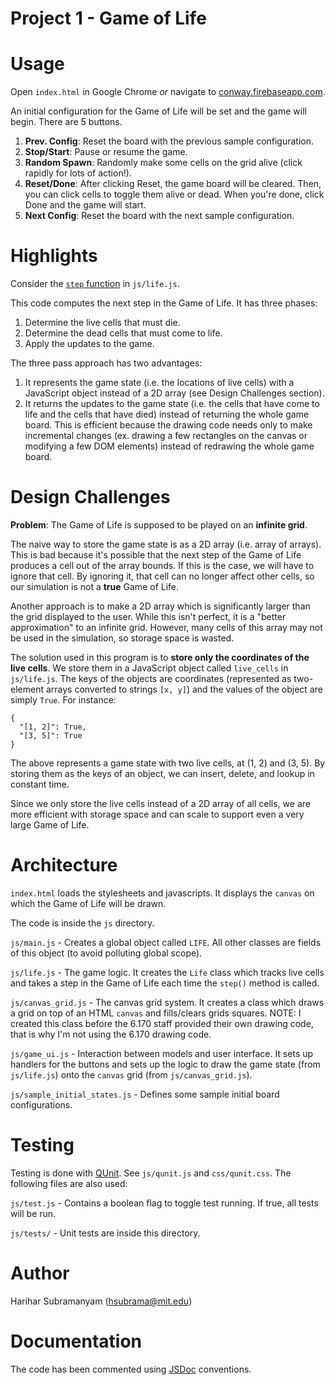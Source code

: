 Project 1 - Game of Life
============

# Usage

Open `index.html` in Google Chrome *or* navigate to [conway.firebaseapp.com](https://conway.firebaseapp.com/).

An initial configuration for the Game of Life will be set and the game will begin. There are 5 buttons.

1. **Prev. Config**: Reset the board with the previous sample configuration.
2. **Stop/Start**: Pause or resume the game.
3. **Random Spawn**: Randomly make some cells on the grid alive (click rapidly for lots of action!).
4. **Reset/Done**: After clicking Reset, the game board will be cleared. Then, you can click cells to toggle them alive or dead. When you're done, click Done and the game will start.
5. **Next Config**: Reset the board with the next sample configuration.

# Highlights

Consider the [`step` function](https://github.com/6170-fa14/hsubrama_proj1/blob/master/js/life.js#L70-L145) in `js/life.js`.

This code computes the next step in the Game of Life. It has three phases:

1. Determine the live cells that must die.
2. Determine the dead cells that must come to life.
3. Apply the updates to the game.

The three pass approach has two advantages:

1. It represents the game state (i.e. the locations of live cells) with a JavaScript object instead of a 2D array (see Design Challenges section).
2. It returns the updates to the game state (i.e. the cells that have come to life and the cells that have died) instead of returning the whole game board. This is efficient because the drawing code needs only to make incremental changes (ex. drawing a few rectangles on the canvas or modifying a few DOM elements) instead of redrawing the whole game board. 

# Design Challenges

**Problem**: The Game of Life is supposed to be played on an **infinite grid**.

The naive way to store the game state is as a 2D array (i.e. array of arrays). This is bad because it's possible that the next step of the Game of Life produces a cell out of the array bounds. If this is the case, we will have to ignore that cell. By ignoring it, that cell can no longer affect other cells, so our simulation is not a **true** Game of Life.

Another approach is to make a 2D array which is significantly larger than the grid displayed to the user. While this isn't perfect, it is a "better approximation" to an infinite grid. However, many cells of this array may not be used in the simulation, so storage space is wasted.

The solution used in this program is to **store only the coordinates of the live cells**. We store them in a JavaScript object called `live_cells` in `js/life.js`. The keys of the objects are coordinates (represented as two-element arrays converted to strings `[x, y]`) and the values of the object are simply `True`. For instance:

```
{
  "[1, 2]": True,
  "[3, 5]": True
}

```

The above represents a game state with two live cells, at (1, 2) and (3, 5). By storing them as the keys of an object, we can insert, delete, and lookup in constant time.

Since we only store the live cells instead of a 2D array of all cells, we are more efficient with storage space and can scale to support even a very large Game of Life.


# Architecture

`index.html` loads the stylesheets and javascripts. It displays the `canvas` on which the Game of Life will be drawn.

The code is inside the `js` directory.

`js/main.js` - Creates a global object called `LIFE`. All other classes are fields of this object (to avoid polluting global scope).

`js/life.js` - The game logic. It creates the `Life` class which tracks live cells and takes a step in the Game of Life each time the `step()` method is called.

`js/canvas_grid.js` - The canvas grid system. It creates a class which draws a grid on top of an HTML `canvas` and fills/clears grids squares. NOTE: I created this class before the 6.170 staff provided their own drawing code, that is why I'm not using the 6.170 drawing code.

`js/game_ui.js` - Interaction between models and user interface. It sets up handlers for the buttons and sets up the logic to draw the game state (from `js/life.js`) onto the `canvas` grid (from `js/canvas_grid.js`).

`js/sample_initial_states.js` - Defines some sample initial board configurations.

# Testing

Testing is done with [QUnit](http://qunitjs.com/). See `js/qunit.js` and `css/qunit.css`. The following files are also used:

`js/test.js` - Contains a boolean flag to toggle test running. If true, all tests will be run.

`js/tests/` - Unit tests are inside this directory.

# Author
Harihar Subramanyam (hsubrama@mit.edu)

# Documentation

The code has been commented using [JSDoc](http://usejsdoc.org/) conventions.

